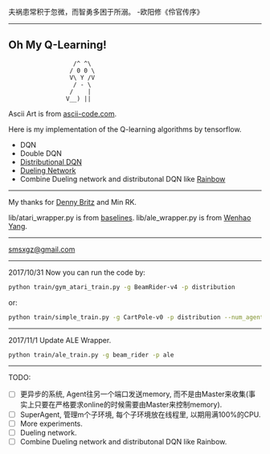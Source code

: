 夫祸患常积于忽微，而智勇多困于所溺。
-欧阳修《伶官传序》

----
Oh My Q-Learning!
----
                      /^ ^\
                     / 0 0 \
                     V\ Y /V
                      / - \
                     /    |
                    V__) ||

Ascii Art is from [ascii-code.com](https://www.ascii-code.com/ascii-art/animals/dogs.php).


Here is my implementation of the Q-learning algorithms by tensorflow.
* DQN
* Double DQN
* [Distributional DQN](https://arxiv.org/abs/1707.06887)
* [Dueling Network](https://arxiv.org/pdf/151-[]06581)
* Combine Dueling network and distributonal DQN like [Rainbow](https://arxiv.org/pdf/1710.02298)

----
My thanks for [Denny Britz](https://github.com/dennybritz/reinforcement-learning) and Min RK.

lib/atari_wrapper.py is from [baselines](https://github.com/openai/baselines/blob/master/baselines/common/atari_wrappers.py).
lib/ale_wrapper.py is from [Wenhao Yang](https://github.com/yangwenh).

----
smsxgz@gmail.com

----
2017/10/31
Now you can run the code by:
```bash
python train/gym_atari_train.py -g BeamRider-v4 -p distribution
```
or:
```bash
python train/simple_train.py -g CartPole-v0 -p distribution --num_agent 1 --num_worker 1
```

----
2017/11/1
Update ALE Wrapper.
```bash
python train/ale_train.py -g beam_rider -p ale
```

----
TODO:
- [ ] 更异步的系统, Agent往另一个端口发送memory, 而不是由Master来收集(事实上只要在严格要求online的时候需要由Master来控制memory).
- [ ] SuperAgent, 管理m个子环境, 每个子环境放在线程里, 以期用满100%的CPU.
- [ ] More experiments.
- [ ] Dueling network.
- [ ] Combine Dueling network and distributonal DQN like Rainbow.
